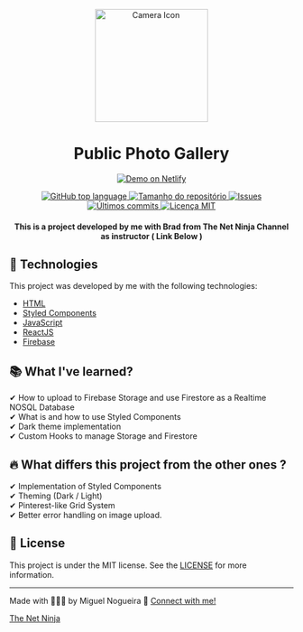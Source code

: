<p align=center>
  <img src="https://res.cloudinary.com/db9t2jrhe/image/upload/v1614539328/photo-camera_fkgqm8.svg" alt="Camera Icon" width="200">
</p>

<h1 align="center">Public Photo Gallery</h1>

<p align="center">
  <a href="https://public-photo-gallery.netlify.app/" target="_blank">
    <img alt="Demo on Netlify" src="https://res.cloudinary.com/dx3vxwusq/image/upload/v1611013043/netflify_nahquj.png">
  </a>
</p>
<p align="center">
  <a href="#language">
    <img alt="GitHub top language" src="https://img.shields.io/github/languages/top/miguelsndc/public-photo-gallery">
  </a>
  
  <a href="#repository-size">
    <img src="https://img.shields.io/github/repo-size/miguelsndc/public-photo-gallery" alt="Tamanho do repositório" >
  </a>
  
  <a href="https://github.com/miguelsndc/public-photo-gallery/issues">
    <img src="https://img.shields.io/bitbucket/issues-raw/miguelsndc/public-photo-gallery" alt="Issues">
  </a>
  
  <a href="https://github.com/miguelsndc/public-photo-gallery/graphs/commit-activity">
    <img src="https://img.shields.io/github/last-commit/miguelsndc/public-photo-gallery" alt="Últimos commits">
  </a>
  
  <a href="https://github.com/miguelsndc/public-photo-gallery/blob/main/LICENSE">
    <img src="https://img.shields.io/github/license/miguelsndc/public-photo-gallery" alt="Licença MIT">
  </a>
</p>


<h4 align="center">
 This is a project developed by me with Brad from The Net Ninja Channel as instructor ( Link Below ) 
</h4>



## 🚀 Technologies 
This project was developed by me with the following technologies:

- [HTML](https://www.w3schools.com/html/)
- [Styled Components](https://styled-components.com/)
- [JavaScript](https://www.w3schools.com/js/DEFAULT.asp)
- [ReactJS](https://reactjs.org)
- [Firebase](https://firebase.google.com/?hl=pt-br)

## 📚 What I've learned?

✔ How to upload to Firebase Storage and use Firestore as a Realtime NOSQL Database<br>
✔ What is and how to use Styled Components<br>
✔ Dark theme implementation<br>
✔ Custom Hooks to manage Storage and Firestore<br>


## 🔥 What differs this project from the other ones ?

✔ Implementation of Styled Components<br>
✔ Theming (Dark / Light)<br>
✔ Pinterest-like Grid System<br>
✔ Better error handling on image upload.<br>

## 📝 License

This project is under the MIT license. See the [LICENSE](https://github.com/miguelsndc/public-photo-gallery/blob/main/LICENSE) for more information.

---

Made with 👨🏽‍💻 by Miguel Nogueira 💖 [Connect with me!](https://www.linkedin.com/in/miguel-nogueira-a5a28a1b5/)

[The Net Ninja](https://www.youtube.com/channel/UCW5YeuERMmlnqo4oq8vwUpg)
